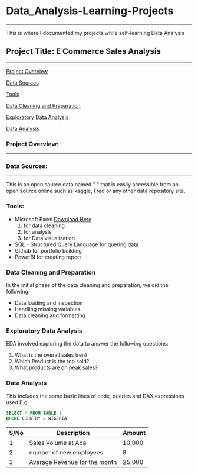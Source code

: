 # Data_Analysis-Learning-Projects
---
This is where I documented my projects while self-learning Data Analysis

## Project Title: E Commerce Sales Analysis
---
[Project Overview](#project-overview)

[Data Sources](#data-sources)

[Tools](#tools)

[Data Cleaning and Preparation](#data-cleaning-and-preparation)

[Exploratory Data Analysis](#exploratory-data-analysis)

[Data Analysis](#data-analysis)

### Project Overview:
---
### Data Sources:
---
This is an open source data named " " that is easily accessible from an open source online such as kaggle, Fred or any other data repository site.

### Tools:
- Microsoft Excel [Download Here](https://www.C:\Users\anime\OneDrive\Desktop\DATA\child-mortality.csv)
  1. for data cleaning
  2. for analysis
  3. for Data visualization
- SQL - Structured Query Language for quering data
- Github for portfolio building
- PowerBI for creating report

### Data Cleaning and Preparation
In the initial phase of the data cleaning and preparation, we did the following:
- Data loading and inspection
- Handling missing variables
- Data cleaning and formatting

### Exploratory Data Analysis
EDA involved exploring the data to answer the following questions:
1. What is the overall sales tren?
2. Which Product is the top sold?
3. What products are on peak sales?

### Data Analysis
This includes the some basic lines of code, queries and DAX expressions used
E.g
```SQL
SELECT * FROM TABLE 1
WHERE COUNTRY = NIGERIA
```

|S/No|Description|Amount|
|----|-----------|------|
|1|Sales Volume at Aba|10,000|
|2|number of new employees|8|
|3|Average Revenue for the month|25,000|

